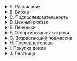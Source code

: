 <details>
<summary>A. Расписание</summary>

[Решение](A.py)

### Ограничение времени
0.075 секунд
### Ограничение памяти
64Mb

Дано количество учебных занятий, проходящих в одной аудитории. Для каждого из них 
указано время начала и конца. Нужно составить расписание, в соответствии с которым 
в классе можно будет провести как можно больше занятий.

Если возможно несколько оптимальных вариантов, то выведите любой. Возможно 
одновременное проведение более чем одного занятия нулевой длительности.

### Формат ввода

В первой строке задано число занятий. Оно не превосходит `1000`. Далее для каждого 
занятия в отдельной строке записано время начала и конца, разделённые пробелом. 
Время задаётся одним целым числом h, если урок начинается/заканчивается ровно в `h` 
часов. Если же урок начинается/заканчивается в `h` часов `m` минут, то время записывается 
как `h.m`. Гарантируется, что каждое занятие начинается не позже, чем заканчивается. 
Указываются только значащие цифры. 

### Формат вывода

Выведите в первой строке наибольшее число уроков, которое можно провести в аудитории. 
Далее выведите время начала и конца каждого урока в отдельной строке в порядке их проведения. 

</details>

<details>
<summary>B. Биржа</summary>

[Решение](B.py)

### Ограничение времени
0.1 секунда
### Ограничение памяти
64Mb

Рита хочет попробовать поиграть на бирже. Но для начала она решила потренироваться 
на исторических данных.

Даны стоимости акций в каждый из n дней. В течение дня цена акции не меняется. Акции 
можно покупать и продавать, но только по одной штуке в день. В один день нельзя 
совершать более одной операции (покупки или продажи). Также на руках не может быть 
более одной акции в каждый момент времени.

Помогите Рите выяснить, какую максимальную прибыль она могла бы получить.

### Формат ввода

В первой строке записано количество дней `n` —– целое число в диапазоне от 0 до 10 000.

Во второй строке через пробел записано n целых чисел в диапазоне от 0 до 1000 –— цены акций.

### Формат вывода

Выведите число, равное максимально возможной прибыли за эти дни.

</details>

<details>
<summary>C. Подпоследовательность</summary>

[Решение](C.py)

### Ограничение времени
0.12 секунд
### Ограничение памяти
64Mb

Гоша любит играть в игру «Подпоследовательность»: даны 2 строки, и нужно понять, 
является ли первая из них подпоследовательностью второй. Когда строки достаточно 
длинные, очень трудно получить ответ на этот вопрос, просто посмотрев на них. Помогите 
Гоше написать функцию, которая решает эту задачу. 

### Формат ввода

В первой строке записана строка s.

Во второй — строка t.

Обе строки состоят из маленьких латинских букв, длины строк не превосходят 150000. 
Строки могут быть пустыми.

### Формат вывода

Выведите True, если s является подпоследовательностью t, иначе —– False.

</details>

<details>
<summary>D. Ценный рюкзак</summary>

[Решение](D.py)

### Ограничение времени
0.12 секунд
### Ограничение памяти
64Mb

Реализуйте код алгоритма заполнения рюкзака, рассмотренного в лекции:

1. Взять наиболее ценный предмет, который поместится в рюкзак. 
2. Выбрать следующий по стоимости товар с учётом того, что для него осталось место в рюкзаке.


### Формат ввода

В первой строке записано целое число с в диапазоне от 0 до 1000 — вместимость рюкзака.

Во второй — число n — количество предметов. Оно не больше 10000.

В следующих n строках записано по 2 числа, разделенные пробелом: стоимость предмета 
и его вес. Оба числа не превосходят 1000

### Формат вывода

Нужно в строке вывести в отсортированном порядке номера предметов, которые будут 
выбраны. Номер предмета - это порядковый номер его появления во входных данных. 
(Индексация начинается с нуля) 

</details>

<details>
<summary>E. Печеньки</summary>

[Решение](E.py)

### Ограничение времени
0.08 секунд
### Ограничение памяти
64Mb

К Васе в гости пришли одноклассники. Его мама решила угостить ребят печеньем.
Но не всё так просто. Печенья могут быть разного размера. А у каждого ребёнка есть 
фактор жадности —– минимальный размер печенья, которое он возьмёт. Нужно выяснить, 
сколько ребят останутся довольными в лучшем случае, когда они действуют оптимально.

Каждый ребёнок может взять не больше одного печенья.

### Формат ввода

В первой строке записано n —– количество детей.

Во второй —– n чисел, разделённых пробелом, каждое из которых –— фактор жадности ребёнка. 
Это натуральные числа, не превосходящие 1000.

В следующей строке записано число m –— количество печенек.

Далее —– m натуральных чисел, разделённых пробелом —– размеры печенек. Размеры 
печенек не превосходят 1000.

Оба числа n и m не превосходят 10000.

### Формат вывода

Нужно вывести одно число –— количество детей, которые останутся довольными 

</details>

<details>
<summary>F. Отсортированные строки</summary>

[Решение](F.py)

### Ограничение времени
0.1 секунда
### Ограничение памяти
64Mb

После чая с печеньками ребята решили поиграть в игру. Дан набор строк одинаковой 
длины, состоящих из маленьких латинских букв. Нужно определить, какое минимальное 
число позиций в каждой из строк нужно удалить, чтобы буквы в строках, соответствующие 
каждому индексу из оставшихся, были лексикографически отсортированы по неубыванию 
(то есть последовательности, читающиеся сверху вниз, должны быть отсортированы по неубыванию).

Как происходит удаление – один столбец полностью берет и уничтожается.

### Формат ввода

В первой строке записано число `n` - количество строк.

Во второй - `m` - длина каждой из строк.

Оба числа не превосходят 1000.

В каждой из следующих n строк записана строка, состоящая из m строчных букв латинского алфавита.

### Формат вывода

Нужно вывести одно число - минимальное количество индексов, которые нужно удалить, 
чтобы выполнялось указанное требование.

</details>

<details>
<summary>G. Возрастающий подмассив</summary>

[Решение](G.py)

### Ограничение времени
0.5 секунд
### Ограничение памяти
64Mb

Во сне Гоша долго играл в игру Лампочка. Он то выигрывал, то проигрывал. Ему 
стало интересно, сколько максимум партий подряд он получал большее количество 
очков, чем в предыдущей. 

### Формат ввода

В первой строке записано число элементов массива `n`. Оно не превосходит 100000

Далее в строку записаны n чисел, каждое из которых по модулю не превосходит 1000

### Формат вывода

Нужно вывести одно число, равное длине наибольшего возрастающего подмассива

</details>

<details>
<summary>H. Последнее слово</summary>

[Решение](H.py)

### Ограничение времени
1 секунда
### Ограничение памяти
64Mb

Алла и Рита решили погадать на книге. Гадающий задаёт вопрос, если ответ на 
него –– число, нужно открыть книгу в произвольном месте и выбрать любую строку 
на странице. Ответ –– длина последнего слова в строке.  

### Формат ввода

В единственной строке записана строка, состоящая из не более чем 10000 слов, длина 
каждого из которых не превосходит 1000. Слова состоят из больших и маленьких латинских букв.

### Формат вывода

Нужно вывести длину последнего слова в строке

</details>

<details>
<summary>I. Покупка домов</summary>

[Решение](I.py)

### Ограничение времени
0.05 секунд
### Ограничение памяти
64Mb

Тимофей решил купить несколько домов на знаменитом среди разработчиков Алгосском 
архипелаге. Он нашёл n объявлений о продаже, где указана стоимость каждого дома в 
алгосских франках. А у Тимофея есть k франков. Помогите ему определить, какое 
наибольшее количество домов на Алгосах он сможет приобрести за эти деньги.

### Формат ввода

В первой строке через пробел записаны натуральные числа n и k.

`n` — количество домов, которые рассматривает Тимофей, оно не превосходит 1000;

`k` — общий бюджет, не превосходит 10000;

В следующей строке через пробел записано n стоимостей домов. Каждое из чисел не 
превосходит 10000. Все стоимости — натуральные числа.

### Формат вывода

Выведите одно число —– наибольшее количество домов, которое может купить Тимофей.

</details>

<details>
<summary>J. Лестница</summary>

[Решение](J.py)

### Ограничение времени
1 секунда
### Ограничение памяти
64Mb

Евлампия выбрала себе классный дом. Правда в нём нет лифтов, хотя этажей много. Она 
решила, что ходить по лестницам долго и можно прыгать по ступенькам. Дом старинный, 
ступеньки в нём разного размера.

Для каждой ступеньки известно, на какое максимальное количество ступенек вверх с 
неё можно допрыгнуть. Нужно помочь Евлампии определить, сможет ли она добраться 
с нижней ступеньки на верхнюю.

### Формат ввода

В первой строке записано число n - количество ступенек. Оно не превосходит 10000

В следующей строке через пробел записано n неотрицательных чисел, каждое из которых не больше 1000.

### Формат вывода

Нужно вывести True, если получится добраться с 1 ступеньки до верхней, иначе — False

</details>